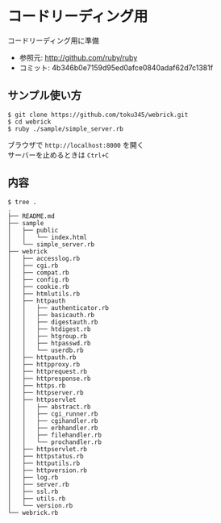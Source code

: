 コードリーディング用
=================
コードリーディング用に準備

* 参照元: http://github.com/ruby/ruby  
* コミット: 4b346b0e7159d95ed0afce0840adaf62d7c1381f

サンプル使い方
------------

```
$ git clone https://github.com/toku345/webrick.git
$ cd webrick
$ ruby ./sample/simple_server.rb
```

ブラウザで `http://localhost:8000` を開く  
サーバーを止めるときは `Ctrl+C`

内容
----

```
$ tree .
.
├── README.md
├── sample
│   ├── public
│   │   └── index.html
│   └── simple_server.rb
├── webrick
│   ├── accesslog.rb
│   ├── cgi.rb
│   ├── compat.rb
│   ├── config.rb
│   ├── cookie.rb
│   ├── htmlutils.rb
│   ├── httpauth
│   │   ├── authenticator.rb
│   │   ├── basicauth.rb
│   │   ├── digestauth.rb
│   │   ├── htdigest.rb
│   │   ├── htgroup.rb
│   │   ├── htpasswd.rb
│   │   └── userdb.rb
│   ├── httpauth.rb
│   ├── httpproxy.rb
│   ├── httprequest.rb
│   ├── httpresponse.rb
│   ├── https.rb
│   ├── httpserver.rb
│   ├── httpservlet
│   │   ├── abstract.rb
│   │   ├── cgi_runner.rb
│   │   ├── cgihandler.rb
│   │   ├── erbhandler.rb
│   │   ├── filehandler.rb
│   │   └── prochandler.rb
│   ├── httpservlet.rb
│   ├── httpstatus.rb
│   ├── httputils.rb
│   ├── httpversion.rb
│   ├── log.rb
│   ├── server.rb
│   ├── ssl.rb
│   ├── utils.rb
│   └── version.rb
└── webrick.rb
```
